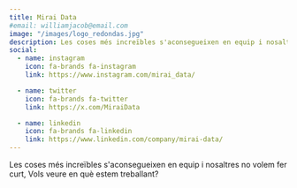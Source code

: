 ```yaml
---
title: Mirai Data
#email: williamjacob@email.com
image: "/images/logo_redondas.jpg"
description: Les coses més increïbles s'aconsegueixen en equip i nosaltres no volem fer curt, Vols veure en què estem treballant
social:
  - name: instagram
    icon: fa-brands fa-instagram
    link: https://www.instagram.com/mirai_data/

  - name: twitter
    icon: fa-brands fa-twitter
    link: https://x.com/MiraiData

  - name: linkedin
    icon: fa-brands fa-linkedin
    link: https://www.linkedin.com/company/mirai-data/
---
```


Les coses més increïbles s'aconsegueixen en equip i nosaltres no volem fer curt, Vols veure en què estem treballant?